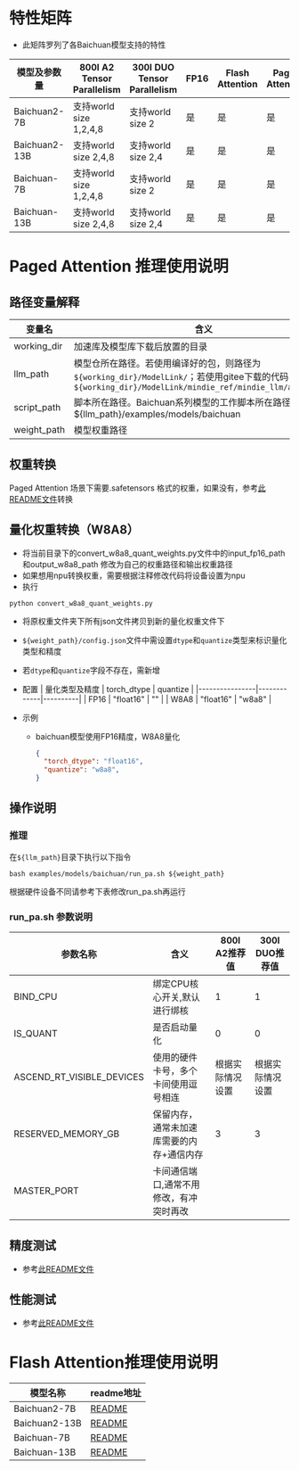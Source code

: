 # 特性矩阵

- 此矩阵罗列了各Baichuan模型支持的特性

| 模型及参数量        | 800I A2 Tensor Parallelism | 300I DUO Tensor Parallelism | FP16 | Flash Attention | Paged Attention | W8A8量化 |
|---------------|----------------------------|-----------------------------|------|-----------------|-----------------|--------|
| Baichuan2-7B  | 支持world size 1,2,4,8       | 支持world size 2              | 是    | 是               | 是               | 否      |
| Baichuan2-13B | 支持world size 2,4,8         | 支持world size 2,4            | 是    | 是               | 是               | 否      |
| Baichuan-7B   | 支持world size 1,2,4,8       | 支持world size 2              | 是    | 是               | 是               | 否      |
| Baichuan-13B  | 支持world size 2,4,8         | 支持world size 2,4            | 是    | 是               | 是               | 否      |

# Paged Attention 推理使用说明

## 路径变量解释

| 变量名         | 含义                                                                                                                             |
|-------------|--------------------------------------------------------------------------------------------------------------------------------|
| working_dir | 加速库及模型库下载后放置的目录                                                                                                                |
| llm_path    | 模型仓所在路径。若使用编译好的包，则路径为`${working_dir}/ModelLink/`；若使用gitee下载的代码，则路径为`${working_dir}/ModelLink/mindie_ref/mindie_llm/atb_models` |
| script_path | 脚本所在路径。Baichuan系列模型的工作脚本所在路径为${llm_path}/examples/models/baichuan                                                              |
| weight_path | 模型权重路径                                                                                                                         |

## 权重转换

Paged Attention 场景下需要.safetensors 格式的权重，如果没有，参考[此README文件](../../README.md)转换

## 量化权重转换（W8A8）
- 将当前目录下的convert_w8a8_quant_weights.py文件中的input_fp16_path 和output_w8a8_path 修改为自己的权重路径和输出权重路径
- 如果想用npu转换权重，需要根据注释修改代码将设备设置为npu
- 执行
```
python convert_w8a8_quant_weights.py
```
- 将原权重文件夹下所有json文件拷贝到新的量化权重文件下
- `${weight_path}/config.json`文件中需设置`dtype`和`quantize`类型来标识量化类型和精度
- 若`dtype`和`quantize`字段不存在，需新增

- 配置
  | 量化类型及精度  | torch_dtype | quantize |
  |----------------|-------------|----------|
  | FP16           | "float16"   | ""       |
  | W8A8           | "float16"   | "w8a8"   |

- 示例
  - baichuan模型使用FP16精度，W8A8量化
    ```json
    {
      "torch_dtype": "float16",
      "quantize": "w8a8",
    }
    ```


## 操作说明

### 推理

在`${llm_path}`目录下执行以下指令

```shell
bash examples/models/baichuan/run_pa.sh ${weight_path}
```

根据硬件设备不同请参考下表修改run_pa.sh再运行

### run_pa.sh 参数说明

| 参数名称                      | 含义                    | 800I A2推荐值 | 300I DUO推荐值 |
|---------------------------|-----------------------|------------|-------------|
| BIND_CPU                  | 绑定CPU核心开关,默认进行绑核      | 1          | 1           |
| IS_QUANT                  | 是否启动量化                | 0          | 0           |
| ASCEND_RT_VISIBLE_DEVICES | 使用的硬件卡号，多个卡间使用逗号相连    | 根据实际情况设置   | 根据实际情况设置    |
| RESERVED_MEMORY_GB        | 保留内存，通常未加速库需要的内存+通信内存 | 3          | 3           |
| MASTER_PORT               | 卡间通信端口,通常不用修改，有冲突时再改  |            |             |

## 精度测试

- 参考[此README文件](../../../tests/modeltest/README.md)

## 性能测试

- 参考[此README文件](../../../tests/modeltest/README.md)

# Flash Attention推理使用说明

| 模型名称          | readme地址                                                    |
|---------------|-------------------------------------------------------------|
| Baichuan2-7B  | [README](../../../pytorch/examples/baichuan2/7b/README.md)  |
| Baichuan2-13B | [README](../../../pytorch/examples/baichuan2/13b/README.md) |
| Baichuan-7B   | [README](../../../pytorch/examples/baichuan/7b/README.md)   |
| Baichuan-13B  | [README](../../../pytorch/examples/baichuan/13b/README.md)  |
